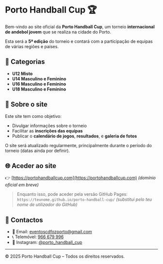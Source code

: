 # Porto Handball Cup 🏆

Bem-vindo ao site oficial da **Porto Handball Cup**, um torneio **internacional de andebol jovem** que se realiza na cidade do Porto.

Esta será a **5ª edição** do torneio e contará com a participação de equipas de várias regiões e países.

## 🏐 Categorias

- **U12 Misto**
- **U14 Masculino e Feminino**
- **U16 Masculino e Feminino**
- **U18 Masculino e Feminino**

## 📌 Sobre o site

Este site tem como objetivo:
- Divulgar informações sobre o torneio
- Facilitar as **inscrições das equipas**
- Publicar o **calendário de jogos**, **resultados**, e **galeria de fotos**

O site será atualizado regularmente, principalmente durante o período do torneio (datas ainda por definir).

## 🌐 Aceder ao site

👉 [https://portohandballcup.com](https://portohandballcup.com) *(domínio oficial em breve)*

> Enquanto isso, pode aceder pela versão GitHub Pages:  
> `https://teunome.github.io/porto-handball-cup/` *(substitui pelo teu nome de utilizador do GitHub)*

## 📲 Contactos

- 📧 Email: [eventoscdfozporto@gmail.com](mailto:eventoscdfozporto@gmail.com)  
- 📞 Telemóvel: [966 679 996](tel:+351966679996)  
- 📸 Instagram: [@porto_handball_cup](https://instagram.com/porto_handball_cup)

---

&copy; 2025 Porto Handball Cup – Todos os direitos reservados.
